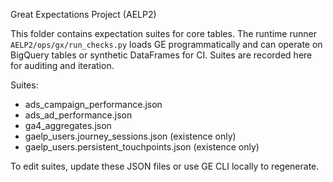 Great Expectations Project (AELP2)

This folder contains expectation suites for core tables. The runtime runner
`AELP2/ops/gx/run_checks.py` loads GE programmatically and can operate on
BigQuery tables or synthetic DataFrames for CI. Suites are recorded here for
auditing and iteration.

Suites:
- ads_campaign_performance.json
- ads_ad_performance.json
- ga4_aggregates.json
- gaelp_users.journey_sessions.json (existence only)
- gaelp_users.persistent_touchpoints.json (existence only)

To edit suites, update these JSON files or use GE CLI locally to regenerate.

